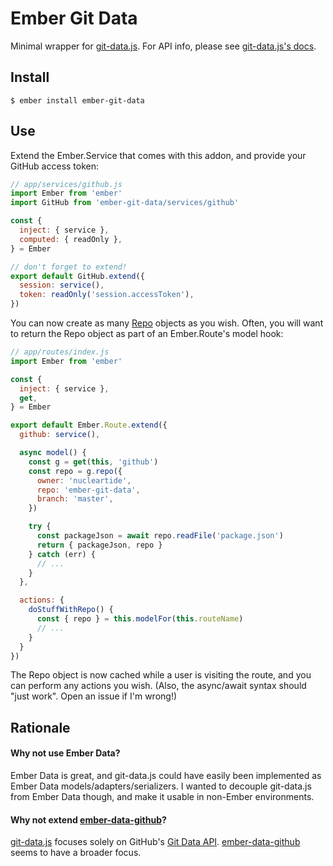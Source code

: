 
# Ember Git Data

Minimal wrapper for [git-data.js][2]. For API info, please see [git-data.js's
docs][4].

## Install

```
$ ember install ember-git-data
```

## Use

Extend the Ember.Service that comes with this addon, and provide your GitHub
access token:

```js
// app/services/github.js
import Ember from 'ember'
import GitHub from 'ember-git-data/services/github'

const {
  inject: { service },
  computed: { readOnly },
} = Ember

// don't forget to extend!
export default GitHub.extend({
  session: service(),
  token: readOnly('session.accessToken'),
})
```

You can now create as many [Repo][4] objects as you wish. Often, you will want
to return the Repo object as part of an Ember.Route's model hook:

```js
// app/routes/index.js
import Ember from 'ember'

const {
  inject: { service },
  get,
} = Ember

export default Ember.Route.extend({
  github: service(),

  async model() {
    const g = get(this, 'github')
    const repo = g.repo({
      owner: 'nucleartide',
      repo: 'ember-git-data',
      branch: 'master',
    })

    try {
      const packageJson = await repo.readFile('package.json')
      return { packageJson, repo }
    } catch (err) {
      // ...
    }
  },

  actions: {
    doStuffWithRepo() {
      const { repo } = this.modelFor(this.routeName)
      // ...
    }
  }
})
```

The Repo object is now cached while a user is visiting the route, and you can
perform any actions you wish. (Also, the async/await syntax should "just work".
Open an issue if I'm wrong!)

## Rationale

#### Why not use Ember Data?

Ember Data is great, and git-data.js could have easily been implemented as
Ember Data models/adapters/serializers. I wanted to decouple git-data.js from
Ember Data though, and make it usable in non-Ember environments.

#### Why not extend [ember-data-github][3]?

[git-data.js][1] focuses solely on GitHub's [Git Data API][1].
[ember-data-github][3] seems to have a broader focus.

[1]: https://developer.github.com/v3/git/
[2]: https://github.com/nucleartide/git-data.js
[3]: https://github.com/elwayman02/ember-data-github
[4]: https://github.com/nucleartide/git-data.js#api

